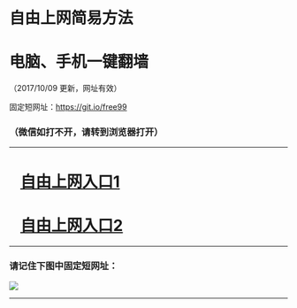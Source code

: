 ﻿# 自由上网简易方法

# 电脑、手机一键翻墙

（2017/10/09 更新，网址有效）

固定短网址：https://git.io/free99

### （微信如打不开，请转到浏览器打开）


***





# &nbsp;&nbsp; <a href="http://ft1775329691.fwq-tz-1001.info/fwqtz01.html?t=100900157 " target="_blank">自由上网入口1</a>
# &nbsp;&nbsp; <a href="http://ft163857417.fwq-tz-1002.info/fwqtz02.html?t=100900123574 " target="_blank">自由上网入口2</a>
***

### 请记住下图中固定短网址：

<img src="https://s3-us-west-2.amazonaws.com/fwq-1001/yjfq-20170905okok.png" /> 


***

